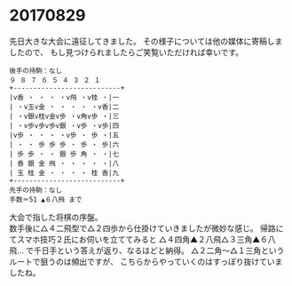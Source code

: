 # 20170829

先日大きな大会に遠征してきました。
その様子については他の媒体に寄稿しましたので、
もし見つけられましたらご笑覧いただければ幸いです。

```
後手の持駒：なし 
９ ８ ７ ６ ５ ４ ３ ２ １ 
+---------------------------+ 
|v香 ・ ・ ・ ・v飛 ・v桂 ・|一 
| ・v玉v金 ・ ・ ・ ・ ・v香|二 
| ・v銀v桂v金v歩 ・v角v歩 ・|三 
| ・v歩v歩v歩v銀 ・v歩 ・v歩|四 
|v歩 ・ ・ ・ ・v歩 ・ 歩 ・|五 
| ・ ・ 歩 歩 歩 ・ 歩 ・ 歩|六 
| 歩 歩 ・ ・ 銀 歩 角 ・ ・|七 
| 香 銀 金 飛 ・ ・ ・ ・ ・|八 
| 玉 桂 金 ・ ・ ・ ・ 桂 香|九 
+---------------------------+ 
先手の持駒：なし 
手数＝51 ▲６八飛 まで
```

大会で指した将棋の序盤。  
数手後に△４二飛型で△２四歩から仕掛けていきましたが微妙な感じ。
帰路にてスマホ技巧２氏にお伺いを立ててみると
△４四角▲２八飛△３三角▲６八飛…
で千日手という答えが返り、なるほどと納得。
△２二角～△１三角というルートで狙うのは頻出ですが、
こちらからやっていくのはすっぽり抜けていましたね。